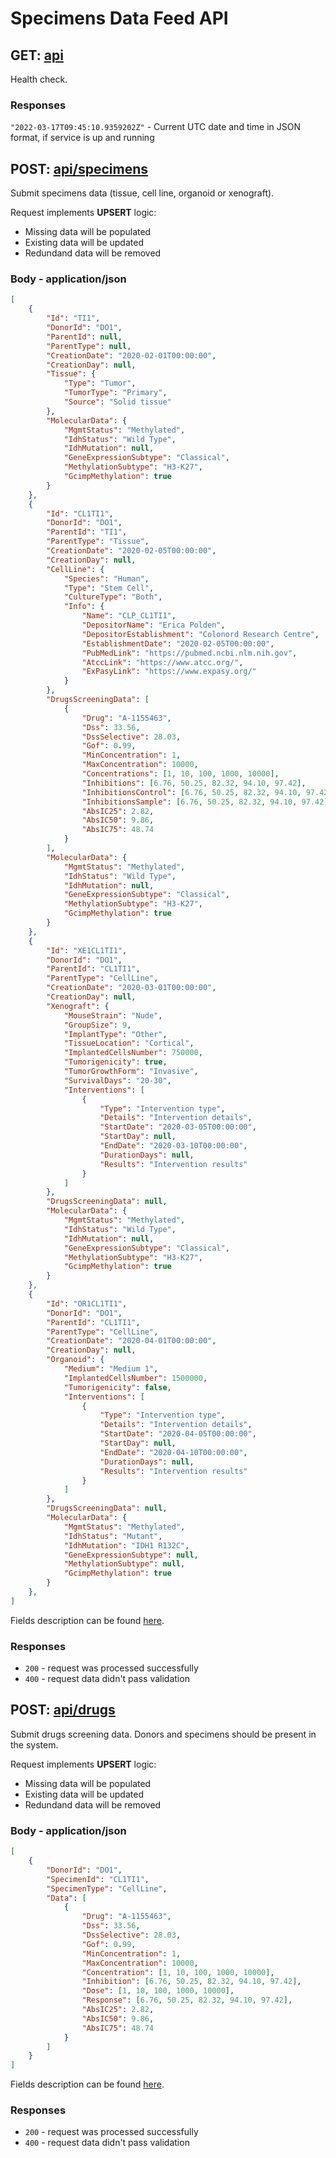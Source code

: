 # Specimens Data Feed API

## GET: [api](http://localhost:5102/api)
Health check.

### Responses
`"2022-03-17T09:45:10.9359202Z"` - Current UTC date and time in JSON format, if service is up and running


## POST: [api/specimens](http://localhost:5102/api/specimens)
Submit specimens data (tissue, cell line, organoid or xenograft).

Request implements **UPSERT** logic:
- Missing data will be populated
- Existing data will be updated
- Redundand data will be removed

### Body - application/json
```json
[
    {
        "Id": "TI1",
        "DonorId": "DO1",
        "ParentId": null,
        "ParentType": null,
        "CreationDate": "2020-02-01T00:00:00",
        "CreationDay": null,
        "Tissue": {
            "Type": "Tumor",
            "TumorType": "Primary",
            "Source": "Solid tissue"
        },
        "MolecularData": {
            "MgmtStatus": "Methylated",
            "IdhStatus": "Wild Type",
            "IdhMutation": null,
            "GeneExpressionSubtype": "Classical",
            "MethylationSubtype": "H3-K27",
            "GcimpMethylation": true
        }
    },
    {
        "Id": "CL1TI1",
        "DonorId": "DO1",
        "ParentId": "TI1",
        "ParentType": "Tissue",
        "CreationDate": "2020-02-05T00:00:00",
        "CreationDay": null,
        "CellLine": {
            "Species": "Human",
            "Type": "Stem Cell",
            "CultureType": "Both",
            "Info": {
                "Name": "CLP_CL1TI1",
                "DepositorName": "Erica Polden",
                "DepositorEstablishment": "Colonord Research Centre",
                "EstablishmentDate": "2020-02-05T00:00:00",
                "PubMedLink": "https://pubmed.ncbi.nlm.nih.gov",
                "AtccLink": "https://www.atcc.org/",
                "ExPasyLink": "https://www.expasy.org/"
            }
        },
        "DrugsScreeningData": [
            {
                "Drug": "A-1155463",
                "Dss": 33.56,
                "DssSelective": 28.03,
                "Gof": 0.99,
                "MinConcentration": 1,
                "MaxConcentration": 10000,
                "Concentrations": [1, 10, 100, 1000, 10000],
                "Inhibitions": [6.76, 50.25, 82.32, 94.10, 97.42],
                "InhibitionsControl": [6.76, 50.25, 82.32, 94.10, 97.42],
                "InhibitionsSample": [6.76, 50.25, 82.32, 94.10, 97.42],
                "AbsIC25": 2.82,
                "AbsIC50": 9.86,
                "AbsIC75": 48.74
            }
        ],
        "MolecularData": {
            "MgmtStatus": "Methylated",
            "IdhStatus": "Wild Type",
            "IdhMutation": null,
            "GeneExpressionSubtype": "Classical",
            "MethylationSubtype": "H3-K27",
            "GcimpMethylation": true
        }
    },
    {
        "Id": "XE1CL1TI1",
        "DonorId": "DO1",
        "ParentId": "CL1TI1",
        "ParentType": "CellLine",
        "CreationDate": "2020-03-01T00:00:00",
        "CreationDay": null,
        "Xenograft": {
            "MouseStrain": "Nude",
            "GroupSize": 9,
            "ImplantType": "Other",
            "TissueLocation": "Cortical",
            "ImplantedCellsNumber": 750000,
            "Tumorigenicity": true,
            "TumorGrowthForm": "Invasive",
            "SurvivalDays": "20-30",
            "Interventions": [
                {
                    "Type": "Intervention type",
                    "Details": "Intervention details",
                    "StartDate": "2020-03-05T00:00:00",
                    "StartDay": null,
                    "EndDate": "2020-03-10T00:00:00",
                    "DurationDays": null,
                    "Results": "Intervention results"
                }
            ]
        },
        "DrugsScreeningData": null,
        "MolecularData": {
            "MgmtStatus": "Methylated",
            "IdhStatus": "Wild Type",
            "IdhMutation": null,
            "GeneExpressionSubtype": "Classical",
            "MethylationSubtype": "H3-K27",
            "GcimpMethylation": true
        }
    },
    {
        "Id": "OR1CL1TI1",
        "DonorId": "DO1",
        "ParentId": "CL1TI1",
        "ParentType": "CellLine",
        "CreationDate": "2020-04-01T00:00:00",
        "CreationDay": null,
        "Organoid": {
            "Medium": "Medium 1",
            "ImplantedCellsNumber": 1500000,
            "Tumorigenicity": false,
            "Interventions": [
                {
                    "Type": "Intervention type",
                    "Details": "Intervention details",
                    "StartDate": "2020-04-05T00:00:00",
                    "StartDay": null,
                    "EndDate": "2020-04-10T00:00:00",
                    "DurationDays": null,
                    "Results": "Intervention results"
                }
            ]
        },
        "DrugsScreeningData": null,
        "MolecularData": {
            "MgmtStatus": "Methylated",
            "IdhStatus": "Mutant",
            "IdhMutation": "IDH1 R132C",
            "GeneExpressionSubtype": null,
            "MethylationSubtype": null,
            "GcimpMethylation": true
        }
    },
]
```
Fields description can be found [here](Docs/api-models-specimens.md).

### Responses
- `200` - request was processed successfully
- `400` - request data didn't pass validation


## POST: [api/drugs](http://localhost:5102/api/drugs)
Submit drugs screening data. Donors and specimens should be present in the system.

Request implements **UPSERT** logic:
- Missing data will be populated
- Existing data will be updated
- Redundand data will be removed

### Body - application/json
```json
[
    {
        "DonorId": "DO1",
        "SpecimenId": "CL1TI1",
        "SpecimenType": "CellLine",
        "Data": [
            {
                "Drug": "A-1155463",
                "Dss": 33.56,
                "DssSelective": 28.03,
                "Gof": 0.99,
                "MinConcentration": 1,
                "MaxConcentration": 10000,
                "Concentration": [1, 10, 100, 1000, 10000],
                "Inhibition": [6.76, 50.25, 82.32, 94.10, 97.42],
                "Dose": [1, 10, 100, 1000, 10000],
                "Response": [6.76, 50.25, 82.32, 94.10, 97.42],
                "AbsIC25": 2.82,
                "AbsIC50": 9.86,
                "AbsIC75": 48.74
            }
        ]
    }
]
```
Fields description can be found [here](Docs/api-models-drugs.md).

### Responses
- `200` - request was processed successfully
- `400` - request data didn't pass validation

